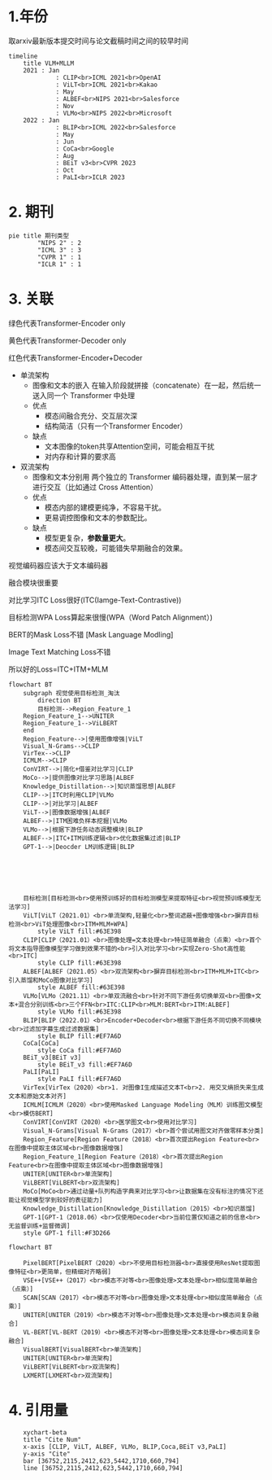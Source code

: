 # 1.年份

取arxiv最新版本提交时间与论文截稿时间之间的较早时间

```mermaid
timeline
    title VLM+MLLM
    2021 : Jan
    		 : CLIP<br>ICML 2021<br>OpenAI
    		 : ViLT<br>ICML 2021<br>Kakao
    		 : May
    		 : ALBEF<br>NIPS 2021<br>Salesforce
    		 : Nov
    		 : VLMo<br>NIPS 2022<br>Microsoft
    2022 : Jan
    		 : BLIP<br>ICML 2022<br>Salesforce
    		 : May
    		 : Jun
    		 : CoCa<br>Google
    		 : Aug
    		 : BEiT v3<br>CVPR 2023
    		 : Oct
    		 : PaLI<br>ICLR 2023
```





# 2. 期刊

```mermaid
pie title 期刊类型
		"NIPS 2" : 2
		"ICML 3" : 3
		"CVPR 1" : 1
		"ICLR 1" : 1
```

# 3. 关联

绿色代表Transformer-Encoder only

黄色代表Transformer-Decoder only

红色代表Transformer-Encoder+Decoder



- 单流架构
  - 图像和文本的嵌入 在输入阶段就拼接（concatenate）在一起，然后统一送入同一个 Transformer 中处理
  - 优点
    - 模态间融合充分、交互层次深
    - 结构简洁（只有一个Transformer Encoder）
  - 缺点
    - 文本图像的token共享Attention空间，可能会相互干扰
    - 对内存和计算的要求高
- 双流架构
  - 图像和文本分别用 两个独立的 Transformer 编码器处理，直到某一层才进行交互（比如通过 Cross Attention）
  - 优点
    - 模态内部的建模更纯净，不容易干扰。
    - 更易调控图像和文本的参数配比。
  - 缺点
    - 模型更复杂，**参数量更大**。
    - 模态间交互较晚，可能错失早期融合的效果。

视觉编码器应该大于文本编码器

融合模块很重要

对比学习ITC Loss很好(ITC(Iamge-Text-Contrastive))

目标检测WPA Loss算起来很慢(WPA（Word Patch Alignment）)

BERT的Mask Loss不错 [Mask Language Modling]

Image Text Matching Loss不错

所以好的Loss=ITC+ITM+MLM

```mermaid
flowchart BT
	subgraph 视觉使用目标检测_淘汰
		direction BT
		目标检测-->Region_Feature_1
    Region_Feature_1-->UNITER
    Region_Feature_1-->ViLBERT
	end
	Region_Feature-->|使用图像增强|ViLT
	Visual_N-Grams-->CLIP
	VirTex-->CLIP
	ICMLM-->CLIP
	ConVIRT-->|简化+借鉴对比学习|CLIP
	MoCo-->|提供图像对比学习思路|ALBEF
	Knowledge_Distillation-->|知识蒸馏思想|ALBEF
	CLIP-->|ITC时利用CLIP|VLMo
	CLIP-->|对比学习|ALBEF
	ViLT-->|图像数据增强|ALBEF
	ALBEF-->|ITM困难负样本挖掘|VLMo
	VLMo-->|根据下游任务动态调整模块|BLIP
	ALBEF-->|ITC+ITM训练逻辑<br>优化数据集过滤|BLIP
	GPT-1-->|Deocder LM训练逻辑|BLIP
	
	
	
	
	

	目标检测[目标检测<br>使用预训练好的目标检测模型来提取特征<br>视觉预训练模型无法学习]
	ViLT[ViLT（2021.01）<br>单流架构,轻量化<br>整词遮蔽+图像增强<br>摒弃目标检测<br>ViT处理图像<br>ITM+MLM+WPA]
		style ViLT fill:#63E398
	CLIP[CLIP（2021.01）<br>图像处理=文本处理<br>特征简单融合（点乘）<br>首个将文本指导图像模型学习做到效果不错的<br>引入对比学习<br>实现Zero-Shot高性能<br>ITC]
		style CLIP fill:#63E398
	ALBEF[ALBEF（2021.05）<br>双流架构<br>摒弃目标检测<br>ITM+MLM+ITC<br>引入蒸馏和MoCo图像对比学习]
		style ALBEF fill:#63E398
	VLMo[VLMo（2021.11）<br>单双流融合<br>针对不同下游任务切换单双<br>图像+文本+混合分别训练<br>三个FFN<br>ITC:CLIP<br>MLM:BERT<br>ITM:ALBEF]
		style VLMo fill:#63E398
	BLIP[BLIP（2022.01）<br>Encoder+Decoder<br>根据下游任务不同切换不同模块<br>过滤加字幕生成过滤数据集]
		style BLIP fill:#EF7A6D
	CoCa[CoCa]
		style CoCa fill:#EF7A6D
	BEiT_v3[BEiT v3]
		style BEiT_v3 fill:#EF7A6D
	PaLI[PaLI]
		style PaLI fill:#EF7A6D
	VirTex[VirTex（2020）<br>1. 对图像I生成描述文本T<br>2. 用交叉熵损失来生成文本和原始文本对齐]
	ICMLM[ICMLM（2020）<br>使用Masked Language Modeling（MLM）训练图文模型<br>模仿BERT]
	ConVIRT[ConVIRT（2020）<br>医学图文<br>使用对比学习]
	Visual_N-Grams[Visual N-Grams（2017）<br>首个尝试用图文对齐做零样本分类]
	Region_Feature[Region Feature（2018）<br>首次提出Region Feature<br>在图像中提取主体区域<br>图像数据增强]
	Region_Feature_1[Region Feature（2018）<br>首次提出Region Feature<br>在图像中提取主体区域<br>图像数据增强]
	UNITER[UNITER<br>单流架构]
	ViLBERT[ViLBERT<br>双流架构]
	MoCo[MoCo<br>通过动量+队列构造字典来对比学习<br>让数据集在没有标注的情况下还能让视觉模型学到较好的表征能力]
	Knowledge_Distillation[Knowledge_Distillation（2015）<br>知识蒸馏]
	GPT-1[GPT-1（2018.06）<br>仅使用Decoder<br>当前位置仅知道之前的信息<br>无监督训练+监督微调]
	style GPT-1 fill:#F3D266
```



```mermaid
flowchart BT

	PixelBERT[PixelBERT（2020）<br>不使用目标检测器<br>直接使用ResNet提取图像特征<br>更简单，但精细对齐略弱]
	VSE++[VSE++（2017）<br>模态不对等<br>图像处理>文本处理<br>相似度简单融合（点乘）]
	SCAN[SCAN（2017）<br>模态不对等<br>图像处理>文本处理<br>相似度简单融合（点乘）]
	UNITER[UNITER（2019）<br>模态不对等<br>图像处理>文本处理<br>模态间复杂融合]
	VL-BERT[VL-BERT（2019）<br>模态不对等<br>图像处理>文本处理<br>模态间复杂融合]
	VisualBERT[VisualBERT<br>单流架构]
	UNITER[UNITER<br>单流架构]
	ViLBERT[ViLBERT<br>双流架构]
	LXMERT[LXMERT<br>双流架构]
```



# 4. 引用量

```mermaid
    xychart-beta
    title "Cite Num"
    x-axis [CLIP, ViLT, ALBEF, VLMo, BLIP,Coca,BEiT v3,PaLI]
    y-axis "Cite" 
    bar [36752,2115,2412,623,5442,1710,660,794]
    line [36752,2115,2412,623,5442,1710,660,794]
```



